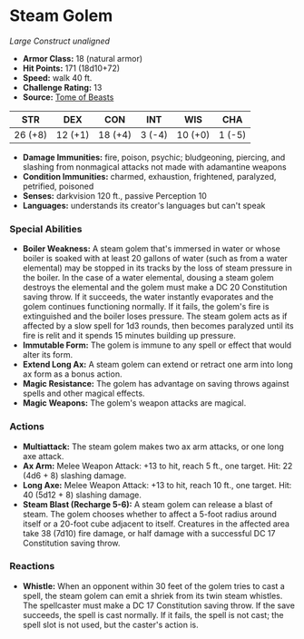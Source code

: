 # Steam Golem

*Large* *Construct* *unaligned*

- **Armor Class:** 18 (natural armor)
- **Hit Points:** 171 (18d10+72)
- **Speed:** walk 40 ft.
- **Challenge Rating:** 13
- **Source:** [Tome of Beasts](https://koboldpress.com/kpstore/product/tome-of-beasts-for-5th-edition-print/)

| STR | DEX | CON | INT | WIS | CHA |
| --- | --- | --- | --- | --- | --- |
| 26 (+8) | 12 (+1) | 18 (+4) | 3 (-4) | 10 (+0) | 1 (-5) |

- **Damage Immunities:** fire, poison, psychic; bludgeoning, piercing, and slashing from nonmagical attacks not made with adamantine weapons
- **Condition Immunities:** charmed, exhaustion, frightened, paralyzed, petrified, poisoned
- **Senses:** darkvision 120 ft., passive Perception 10
- **Languages:** understands its creator's languages but can't speak
### Special Abilities
- **Boiler Weakness:** A steam golem that's immersed in water or whose boiler is soaked with at least 20 gallons of water (such as from a water elemental) may be stopped in its tracks by the loss of steam pressure in the boiler. In the case of a water elemental, dousing a steam golem destroys the elemental and the golem must make a DC 20 Constitution saving throw. If it succeeds, the water instantly evaporates and the golem continues functioning normally. If it fails, the golem's fire is extinguished and the boiler loses pressure. The steam golem acts as if affected by a slow spell for 1d3 rounds, then becomes paralyzed until its fire is relit and it spends 15 minutes building up pressure.
- **Immutable Form:** The golem is immune to any spell or effect that would alter its form.
- **Extend Long Ax:** A steam golem can extend or retract one arm into long ax form as a bonus action.
- **Magic Resistance:** The golem has advantage on saving throws against spells and other magical effects.
- **Magic Weapons:** The golem's weapon attacks are magical.
### Actions
- **Multiattack:** The steam golem makes two ax arm attacks, or one long axe attack.
- **Ax Arm:** Melee Weapon Attack: +13 to hit, reach 5 ft., one target. Hit: 22 (4d6 + 8) slashing damage.
- **Long Axe:** Melee Weapon Attack: +13 to hit, reach 10 ft., one target. Hit: 40 (5d12 + 8) slashing damage.
- **Steam Blast (Recharge 5-6):** A steam golem can release a blast of steam. The golem chooses whether to affect a 5-foot radius around itself or a 20-foot cube adjacent to itself. Creatures in the affected area take 38 (7d10) fire damage, or half damage with a successful DC 17 Constitution saving throw.
### Reactions
- **Whistle:** When an opponent within 30 feet of the golem tries to cast a spell, the steam golem can emit a shriek from its twin steam whistles. The spellcaster must make a DC 17 Constitution saving throw. If the save succeeds, the spell is cast normally. If it fails, the spell is not cast; the spell slot is not used, but the caster's action is.
